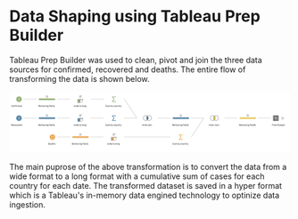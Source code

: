# Data Shaping using Tableau Prep Builder

Tableau Prep Builder was used to clean, pivot and join the three data sources for confirmed, recovered and deaths.  The entire flow of transforming the data is shown below.

![](images/Data%20Cleaning%20Flow.png)

The main puprose of the above transformation is to convert the data from a wide format to a long format with a cumulative sum of cases for each country for each date.  The transformed dataset is saved in a hyper format which is a Tableau's in-memory data engined technology to optinize data ingestion. 














